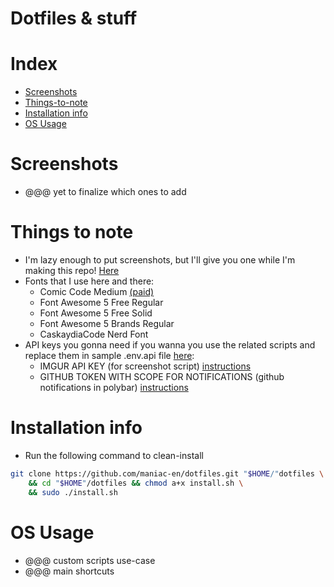 # Dotfiles & stuff

# Index
- [Screenshots](#screenshots)
- [Things-to-note](#things-to-note)
- [Installation info](#installation-info)
- [OS Usage](#os-usage)

# Screenshots
- @@@ yet to finalize which ones to add

# Things to note
- I'm lazy enough to put screenshots, but I'll give you one while I'm making this repo! [Here](https://i.imgur.com/ZbwIlEE.png)
- Fonts that I use here and there:
	- Comic Code Medium [(paid)](https://www.myfonts.com/fonts/tabular-type-foundry/comic-code/medium/)
	- Font Awesome 5 Free Regular
	- Font Awesome 5 Free Solid
	- Font Awesome 5 Brands Regular
	- CaskaydiaCode Nerd Font
- API keys you gonna need if you wanna you use the related scripts and replace them in sample .env.api file [here](https://github.com/maniac-en/dotfiles/blob/main/.env.api):
	- IMGUR API KEY (for screenshot script) [instructions](https://api.imgur.com/#overview)
	- GITHUB TOKEN WITH SCOPE FOR NOTIFICATIONS (github notifications in polybar) [instructions](https://docs.github.com/en/github/authenticating-to-github/creating-a-personal-access-token)

# Installation info
- Run the following command to clean-install
```sh
git clone https://github.com/maniac-en/dotfiles.git "$HOME/"dotfiles \
	&& cd "$HOME"/dotfiles && chmod a+x install.sh \
	&& sudo ./install.sh
```

# OS Usage
- @@@ custom scripts use-case
- @@@ main shortcuts

